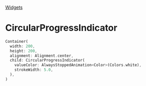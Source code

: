 [Widgets](https://github.com/leofds/flutter-class/blob/master/flutter/widgets.md)

# CircularProgressIndicator

```dart
Container(
  width: 200,
  height: 200,
  alignment: Alignment.center,
  child: CircularProgressIndicator(
    valueColor: AlwaysStoppedAnimation<Color>(Colors.white),
    strokeWidth: 5.0,
  ),
)
```
